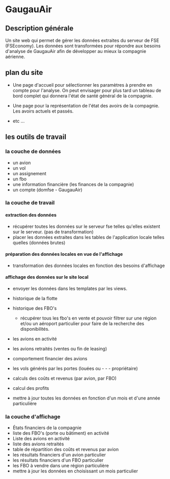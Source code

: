# GaugauAir

## Description générale
Un site web qui permet de gérer les données extraites du serveur de FSE 
(FSEconomy).
Les données sont transformées pour répondre aux besoins d'analyse de 
GaugauAir afin de développer au mieux la compagnie aérienne.

## plan du site
- Une page d'accueil pour sélectionner les paramètres à prendre en compte pour l'analyse. On peut envisager pour plus tard un tableau de bord complet qui donnera l'état de santé général de la compagnie.

- Une page pour la représentation de l'état des avoirs de la compagnie. Les avoirs actuels et passés.
- etc ...

## les outils de travail
### la couche de données
- un avion
- un vol
- un assignement
- un fbo
- une information financière (les finances de la compagnie)
- un compte (domfse - GaugauAir)
### la couche de travail
#### extraction des données
- récupérer toutes les données sur le serveur fse telles qu'elles existent sur le serveur. (pas de transformation)
- placer les données extraites dans les tables de l'application locale telles quelles (données brutes)

#### préparation des données locales en vue de l'affichage
- transformation des données locales en fonction des besoins d'affichage

#### affichage des données sur le site local
- envoyer les données dans les templates par les views.


- historique de la flotte
- historique des FBO's
    - récupérer tous les fbo's en vente et pouvoir filtrer sur une région et/ou un aéroport particulier pour faire de la recherche des disponibilités.

- les avions en activité
- les avions retraités (ventes ou fin de leasing)
- comportement financier des avions
- les vols générés par les portes (louées ou - - - propriétaire)
- calculs des coûts et revenus (par avion, par FBO)
- calcul des profits
- mettre à jour toutes les données en fonction d'un mois et d'une année particulière

### la couche d'affichage
- États financiers de la compagnie
- liste des FBO's (porte ou bâtiment) en activité
- Liste des avions en activité
- liste des avions retraités
- table de répartition des coûts et revenus par avion
- les résultats financiers d'un avion particulier
- les résultats financiers d'un FBO particulier
- les FBO à vendre dans une région particulière
- mettre à jour les données en choisissant un mois particulier
